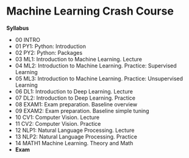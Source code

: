 # Machine Learning Crash Course

**Syllabus**  
* 00 INTRO  
* 01 PY1: Python: Introduction  
* 02 PY2: Python: Packages  
* 03 ML1: Introduction to Machine Learning. Lecture  
* 04 ML2: Introduction to Machine Learning. Practice: Supervised Learning
* 05 ML3: Introduction to Machine Learning. Practice: Unsupervised Learning
* 06 DL1: Introduction to Deep Learning. Lecture  
* 07 DL2: Introduction to Deep Learning. Practice  
* 08 EXAM1: Exam preparation. Baseline overview  
* 09 EXAM2: Exam preparation. Baseline simple tuning  
* 10 CV1: Computer Vision. Lecture  
* 11 CV2: Computer Vision. Practice  
* 12 NLP1: Natural Language Processing. Lecture  
* 13 NLP2: Natural Language Processing. Practice  
* 14 MATH1 Machine Learning. Theory and Math  
* **Exam**  
